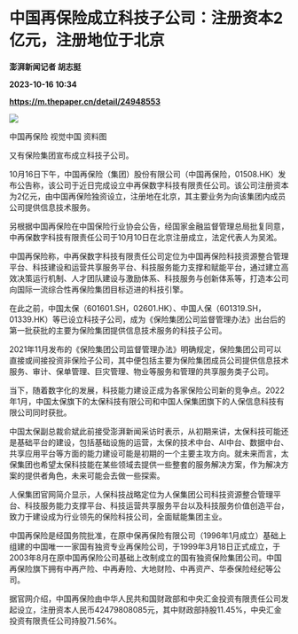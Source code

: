 # 中国再保险成立科技子公司：注册资本2亿元，注册地位于北京
**澎湃新闻记者 胡志挺**

**2023-10-16 10:34**

**https://m.thepaper.cn/detail/24948553**

![](https://imagecloud.thepaper.cn/thepaper/image/274/317/766.jpg)

中国再保险 视觉中国 资料图

又有保险集团宣布成立科技子公司。

10月16日下午，中国再保险（集团）股份有限公司（中国再保险，01508.HK）发布公告称，该公司于近日完成设立中再保数字科技有限责任公司。该公司注册资本为2亿元，由中国再保险独资设立，注册地在北京，其主要业务为向该集团内成员公司提供信息技术服务。

另根据中国再保险在中国保险行业协会公告，经国家金融监督管理总局批复同意，中再保数字科技有限责任公司于10月10日在北京注册成立，法定代表人为吴淞。

中国再保险称，中再保数字科技有限责任公司定位为中国再保险科技资源整合管理平台、科技建设和运营共享服务平台、科技服务能力支撑和赋能平台，通过建立高效决策运行机制、人才团队建设与激励体系、科技服务与创新体系等，打造本公司向国际一流综合性再保险集团目标迈进的科技引擎。

在此之前，中国太保（601601.SH，02601.HK）、中国人保（601319.SH，01339.HK）等已设立科技子公司，成为《保险集团公司监督管理办法》出台后的第一批获批的主要为保险集团提供信息技术服务的科技子公司。

2021年11月发布的《保险集团公司监督管理办法》明确规定，保险集团公司可以直接或间接投资非保险子公司，其中便包括主要为保险集团成员公司提供信息技术服务、审计、保单管理、巨灾管理、物业等服务和管理的共享服务类子公司。

当下，随着数字化的发展，科技能力建设正成为各家保险公司新的竞争点。2022年1月，中国太保旗下的太保科技有限公司和中国人保集团旗下的人保信息科技有限公司同时获批。

中国太保副总裁俞斌此前接受澎湃新闻采访时表示，从初期来讲，太保科技可能还是基础平台的建设，包括基础设施的运营，太保的技术中台、AI中台、数据中台、共享应用平台等方面的能力建设可能是初期的一个主要主攻方向。就未来而言，太保集团也希望太保科技能在某些领域去提供一些整套的服务解决方案，作为解决方案的提供者角色，未来可能会去做一些探索。

人保集团官网简介显示，人保科技战略定位为人保集团公司科技资源整合管理平台、科技服务能力支撑平台、科技运营共享服务平台以及科技服务价值创造平台，致力于建设成为行业领先的保险科技公司，全面赋能集团主业。

中国再保险是经国务院批准，在原中保再保险有限公司（1996年1月成立）基础上组建的中国唯一一家国有独资专业再保险公司，于1999年3月18日正式成立，于2003年8月在原中国再保险公司基础上改制成立的国有独资保险集团公司。中国再保险旗下拥有中再产险、中再寿险、大地财险、中再资产、华泰保险经纪等公司。

据官网介绍，中国再保险由中华人民共和国财政部和中央汇金投资有限责任公司发起设立，注册资本人民币42479808085元，其中财政部持股11.45%，中央汇金投资有限责任公司持股71.56%。